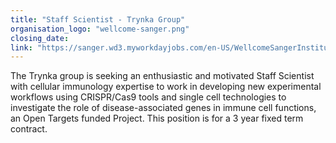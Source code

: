 ```yaml
---
title: "Staff Scientist - Trynka Group"
organisation_logo: "wellcome-sanger.png"
closing_date: 
link: "https://sanger.wd3.myworkdayjobs.com/en-US/WellcomeSangerInstitute/details/Staff-Scientist_JR100575"
---
```

The Trynka group is seeking an enthusiastic and motivated Staff Scientist with cellular immunology expertise to work in developing new experimental workflows using CRISPR/Cas9 tools and single cell technologies to investigate the role of disease-associated genes in immune cell functions, an Open Targets funded Project. This position is for a 3 year fixed term contract.
